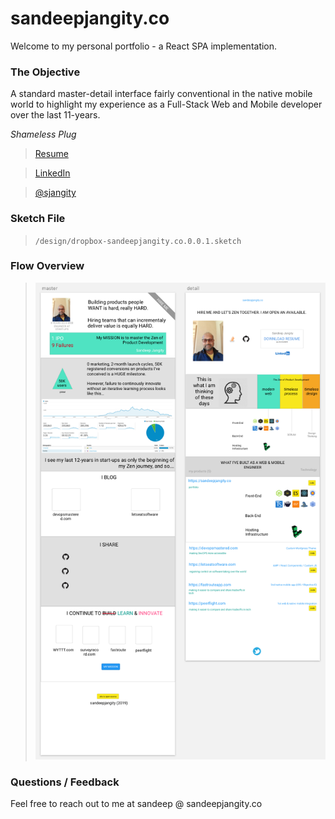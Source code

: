 # sandeepjangity.co

Welcome to my personal portfolio - a React SPA implementation.

### The Objective

A standard master-detail interface fairly conventional in the native mobile world to highlight my experience as a Full-Stack Web and Mobile developer over the last 11-years.

_Shameless Plug_

> [Resume](https://www.dropbox.com/s/vveohisfofnjuca/Sandeep-Jangity-Resume.pdf?dl=1)

> [LinkedIn](https://www.linkedin.com/in/sjangity/)

> [@sjangity](https://twitter.com/sjangity)

### Sketch File

> `/design/dropbox-sandeepjangity.co.0.0.1.sketch`

### Flow Overview

> ![Sketch](/design/flow.png)

### Questions / Feedback

Feel free to reach out to me at sandeep @ sandeepjangity.co

